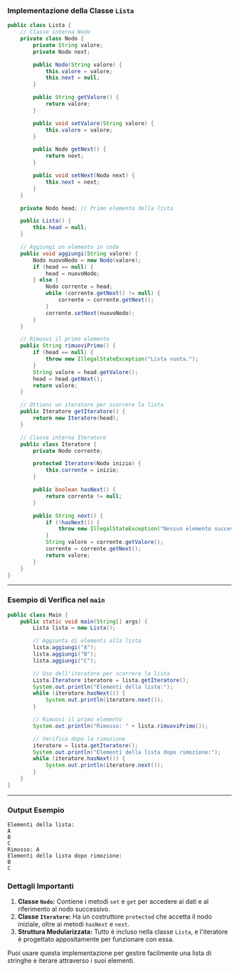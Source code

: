 ### Implementazione della Classe `Lista`

```java
public class Lista {
    // Classe interna Nodo
    private class Nodo {
        private String valore;
        private Nodo next;

        public Nodo(String valore) {
            this.valore = valore;
            this.next = null;
        }

        public String getValore() {
            return valore;
        }

        public void setValore(String valore) {
            this.valore = valore;
        }

        public Nodo getNext() {
            return next;
        }

        public void setNext(Nodo next) {
            this.next = next;
        }
    }

    private Nodo head; // Primo elemento della lista

    public Lista() {
        this.head = null;
    }

    // Aggiungi un elemento in coda
    public void aggiungi(String valore) {
        Nodo nuovoNodo = new Nodo(valore);
        if (head == null) {
            head = nuovoNodo;
        } else {
            Nodo corrente = head;
            while (corrente.getNext() != null) {
                corrente = corrente.getNext();
            }
            corrente.setNext(nuovoNodo);
        }
    }

    // Rimuovi il primo elemento
    public String rimuoviPrimo() {
        if (head == null) {
            throw new IllegalStateException("Lista vuota.");
        }
        String valore = head.getValore();
        head = head.getNext();
        return valore;
    }

    // Ottieni un iteratore per scorrere la lista
    public Iteratore getIteratore() {
        return new Iteratore(head);
    }

    // Classe interna Iteratore
    public class Iteratore {
        private Nodo corrente;

        protected Iteratore(Nodo inizio) {
            this.corrente = inizio;
        }

        public boolean hasNext() {
            return corrente != null;
        }

        public String next() {
            if (!hasNext()) {
                throw new IllegalStateException("Nessun elemento successivo.");
            }
            String valore = corrente.getValore();
            corrente = corrente.getNext();
            return valore;
        }
    }
}
```

---

### **Esempio di Verifica nel `main`**

```java
public class Main {
    public static void main(String[] args) {
        Lista lista = new Lista();

        // Aggiunta di elementi alla lista
        lista.aggiungi("A");
        lista.aggiungi("B");
        lista.aggiungi("C");

        // Uso dell'iteratore per scorrere la lista
        Lista.Iteratore iteratore = lista.getIteratore();
        System.out.println("Elementi della lista:");
        while (iteratore.hasNext()) {
            System.out.println(iteratore.next());
        }

        // Rimuovi il primo elemento
        System.out.println("Rimosso: " + lista.rimuoviPrimo());

        // Verifica dopo la rimozione
        iteratore = lista.getIteratore();
        System.out.println("Elementi della lista dopo rimozione:");
        while (iteratore.hasNext()) {
            System.out.println(iteratore.next());
        }
    }
}
```

---

### **Output Esempio**

```
Elementi della lista:
A
B
C
Rimosso: A
Elementi della lista dopo rimozione:
B
C
```

### **Dettagli Importanti**

1. **Classe `Nodo`:** Contiene i metodi `set` e `get` per accedere ai dati e al riferimento al nodo successivo.
2. **Classe `Iteratore`:** Ha un costruttore `protected` che accetta il nodo iniziale, oltre ai metodi `hasNext` e `next`.
3. **Struttura Modularizzata:** Tutto è incluso nella classe `Lista`, e l'iteratore è progettato appositamente per funzionare con essa.

Puoi usare questa implementazione per gestire facilmente una lista di stringhe e iterare attraverso i suoi elementi.